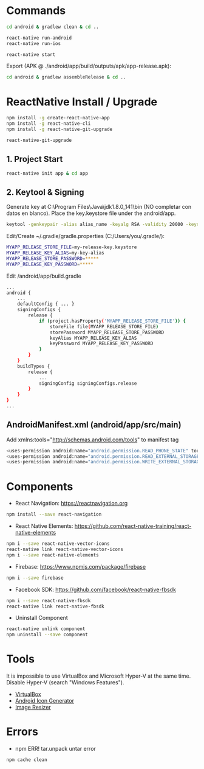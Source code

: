 # Commands
```sh
cd android & gradlew clean & cd ..
```
```sh
react-native run-android
react-native run-ios

react-native start
```
Export (APK @ ./android/app/build/outputs/apk/app-release.apk):
```sh
cd android & gradlew assembleRelease & cd ..
```

# ReactNative Install / Upgrade
```sh
npm install -g create-react-native-app
npm install -g react-native-cli
npm install -g react-native-git-upgrade

react-native-git-upgrade
```

## 1. Project Start
```sh
react-native init app & cd app
```

## 2. Keytool & Signing
Generate key at C:\Program Files\Java\jdk1.8.0_141\bin (NO completar con datos en blanco). Place the key.keystore file under the android/app.
```sh
keytool -genkeypair -alias alias_name -keyalg RSA -validity 20000 -keystore H:\project\key.keystore
```
Edit/Create ~/.gradle/gradle.properties (C:/Users/you/.gradle/):
```sh
MYAPP_RELEASE_STORE_FILE=my-release-key.keystore
MYAPP_RELEASE_KEY_ALIAS=my-key-alias
MYAPP_RELEASE_STORE_PASSWORD=*****
MYAPP_RELEASE_KEY_PASSWORD=*****
```
Edit /android/app/build.gradle
```sh
...
android {
    ...
    defaultConfig { ... }
    signingConfigs {
        release {
            if (project.hasProperty('MYAPP_RELEASE_STORE_FILE')) {
                storeFile file(MYAPP_RELEASE_STORE_FILE)
                storePassword MYAPP_RELEASE_STORE_PASSWORD
                keyAlias MYAPP_RELEASE_KEY_ALIAS
                keyPassword MYAPP_RELEASE_KEY_PASSWORD
            }
        }
    }
    buildTypes {
        release {
            ...
            signingConfig signingConfigs.release
        }
    }
}
...
```

## AndroidManifest.xml (android/app/src/main)
Add xmlns:tools="http://schemas.android.com/tools" to manifest tag
```sh
<uses-permission android:name="android.permission.READ_PHONE_STATE" tools:node="remove" />
<uses-permission android:name="android.permission.READ_EXTERNAL_STORAGE" tools:node="remove" />
<uses-permission android:name="android.permission.WRITE_EXTERNAL_STORAGE" tools:node="remove" />
```


# Components
- React Navigation: <a href="https://reactnavigation.org">https://reactnavigation.org</a>
```sh
npm install --save react-navigation
```

- React Native Elements: <a href="https://github.com/react-native-training/react-native-elements">https://github.com/react-native-training/react-native-elements</a>
```sh
npm i --save react-native-vector-icons
react-native link react-native-vector-icons
npm i --save react-native-elements
```

- Firebase: <a href="https://www.npmjs.com/package/firebase">https://www.npmjs.com/package/firebase</a>
```sh
npm i --save firebase
```

- Facebook SDK: <a href="https://github.com/facebook/react-native-fbsdk">https://github.com/facebook/react-native-fbsdk</a>
```sh
npm i --save react-native-fbsdk
react-native link react-native-fbsdk
```

- Uninstall Component
```sh
react-native unlink component
npm uninstall --save component
```

# Tools
It is impossible to use VirtualBox and Microsoft Hyper-V at the same time. Disable Hyper-V (search "Windows Features").
- <a href="https://www.virtualbox.org/">VirtualBox</a>
- <a href="http://romannurik.github.io/AndroidAssetStudio/">Android Icon Generator</a>
- <a href="http://www.resizemypicture.com/">Image Resizer</a>

# Errors
- npm ERR! tar.unpack untar error
```sh
npm cache clean
```
